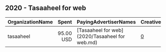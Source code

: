 ## 2020 - Tasaaheel for web 
|OrganizationName|Spent|PayingAdvertiserNames|CreativeUrls|Impressions|Genders|AgeBrackets|CountryCodes|BillingAddresses|CandidateBallotInformation|
|:---|---:|:---|:---|---:|:---|:---|:---|:---|:---|
|tasaaheel|95.00 USD|[Tasaaheel for web](2020/Tasaaheel for web.md)|[0](https://www.snap.com/political-ads/asset/782c898ec0ba81f2f999d6a8e1ebff8075b3224a6fad71007638db7060cee6ad?mediaType=mp4)|102,671||20+|kuwait|"21 H 2ND ST,SHMADI,12313,KW"||
